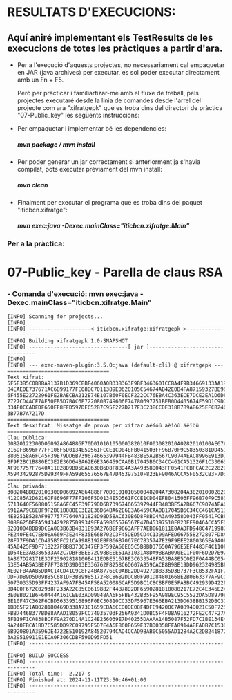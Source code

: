 RESULTATS D'EXECUCIONS:
=================================

## Aquí aniré implementant els TestResults de les execucions de totes les pràctiques a partir d'ara.

* Per a l'execució d'aquests projectes, no necessariament cal empaquetar en JAR (java archives) per executar, es sol poder executar directament amb un Fn + F5.

    Però per pràcticar i familiartizar-me amb el fluxe de treball, pels projectes executaré desde la línia de comandes desde l'arrel del projecte com ara "xifratgepk" que es troba dins del directori de pràctica "07-Public_key" les següents instruccions:

* Per empaquetar i implementar bé les dependencies:
    ##### mvn package / mvn install

* Per poder generar un jar correctament si anteriorment ja s'havia compilat, pots executar prèviament del mvn install:
    ##### mvn clean

* Finalment per executar el programa que es troba dins del paquet "iticbcn.xifratge":
    ##### mvn exec:java -Dexec.mainClass="iticbcn.xifratge.Main"

### Per a la pràctica:

07-Public_key - Parella de claus RSA
=================================

### - Comanda d'execució: mvn exec:java -Dexec.mainClass="iticbcn.xifratge.Main"

```
[INFO] Scanning for projects...
[INFO] 
[INFO] --------------------< iticbcn.xifratge:xifratgepk >---------------------
[INFO] Building xifratgepk 1.0-SNAPSHOT
[INFO] --------------------------------[ jar ]---------------------------------
[INFO] 
[INFO] --- exec-maven-plugin:3.5.0:java (default-cli) @ xifratgepk ---
=================================
Text xifrat: 
5F5E3B5C0BBBA9137B1D369CBBF4060A0B338363F9BF3463601CCBA4F9B34669133AA19FB67F75481364082FF015D654EA61
B4EAE0E737671AC6B99177FE08BC7011389E0620105C54674AB42E0B4FA87159327BE96E2C339AD7DE9C8CADD73DD0B4829A
6F455E22722961FE2BAECBA212E74E107B60F0ECF222CC76EBA4C363ECE7DCE2EA1D6DFE9237A0D9C936622DA14D62C76F6A
7727CD4ACE7AE50EB5D7BAC6E722080B749606F74780697751BEB0D4405674F59D1C9D7F7A43C56362FD06934EA4F1E53ACE
334F0CCADEDF650EF8FFD597DEC52B7C95F227D217F3C23BCCDE318B7B9AB625EFCB24C7323F3049EBBED42C86CFF4C7F4B3
3B77B7A7217D
=================================
Text desxifrat: Missatge de prova per xifrar áéíóú àèìòù äëïöü
=================================
Clau pública:
30820122300D06092A864886F70D01010105000382010F003082010A0282010100AE67A4BD74AAC7966892C1FE412C85A2D6
216DF8696F77FF106F5D0134E5D561FCCE1CD04EFB041503FF96B70F9C58350381DD45152FA6C5DFFC702F2F175711640F56
8805158A6FC45F39E79DD6B739674665397944FB483BE5A2B667C9074AEAC8996E913D70DDDD9F7191CB807BF76912A79C6E
BF9F2BC1B880EC3E2E36D64BA62E6E3A6459CAA0B17045B6C34CC461CA51326F1C3306513970570BF1D4D5FC5C4E8251B528
AF987757F7640A11828D9BD58AC630B6D8F8BD4A3A49358D043FF0541FCBFCAC2C2282BA201E68644964C5BA22B08B625DFF
A59434292875D99349FFA59B65576567E47D45397510F823EF9046ACCA5F0532CB3F7D374CEF970203010001
=================================
Clau privada:
308204BD020100300D06092A864886F70D0101010500048204A7308204A30201000282010100AE67A4BD74AAC7966892C1FE
412C85A2D6216DF8696F77FF106F5D0134E5D561FCCE1CD04EFB041503FF96B70F9C58350381DD45152FA6C5DFFC702F2F17
5711640F568805158A6FC45F39E79DD6B739674665397944FB483BE5A2B667C9074AEAC8996E913D70DDDD9F7191CB807BF7
6912A79C6EBF9F2BC1B880EC3E2E36D64BA62E6E3A6459CAA0B17045B6C34CC461CA51326F1C3306513970570BF1D4D5FC5C
4E8251B528AF987757F7640A11828D9BD58AC630B6D8F8BD4A3A49358D043FF0541FCBFCAC2C2282BA201E68644964C5BA22
B08B625DFFA59434292875D99349FFA59B65576567E47D45397510F823EF9046ACCA5F0532CB3F7D374CEF97020301000102
8201004BDB9DCEA003B63B4831E93A276BEF9663AFF7AEB061811E8AADFD948C4719987CC6C3C6A14BD23B37D9805B1069AE
FE240FE4C7EB0EA669F3E24F835E66B702C3F45DED5CD4C1399AFED667558272807FD8A127AE05208D0B2C7729029C705518
28F77F9DA1CD495B5FC21CA998B192EBFB66B7067EC7835747E29F9EEE2800365EA9A0F46CE2C3CB9CAD159BA45B164CE3A7
45A0425F9DF71B227FBBB3736347EF3F592A60E65C5B8BD37650A796E5EF4483F4C110FAEA1C4740C22D88AC3C585DEB54A6
1D54EE3A8386533A42C7DBFBBEB72C98BEEE51A31031A8DA9BBAB090EC1F00F6D2D7E920F41CA691A6CA67881BB4CE9BBD4B
1A867D28171E3DF23902818100E411EDBE5167BE3C633548FA53BA8E5C0E2F0A44BC05449192B37E240739C6C2D2FED6D0CD
53E54AB5A3BEF7F7382D39D03E336762F8258C6D607A859CACE8B9BE19DD962324985BFC65E66AC3700B419B30644FDCB975
AE02FB4AAB5DDAC14CD41C9C8F24BA8776EC0ABE2DD4927DB8335D3B737F3CB532FA1F7BCCD9C2376F02818100C3C34B318B
DDF7DB9D5D09BB5C681DF3B89985172F8C86B2DDCB0F901D84801668E2B0863377AF9C074CD40EE6FD717A95F2007A724E75
50730335D93FF4237AF9A7FB45AF58A520086CAF5D9BC1C8C8BF0E5FA8BC492939D422FEC184BB75E37D96E260110D55495D
8D4C0F672C02938F233A22C85C0619882F44B78D2DF6590281810080217E72C4E346E2404E4860B2B785913C3ABB472066C9
3E0BB021B6F60444A161CEE03AD09048AA6F5FBE432B35F95A989EC95C5522DA5D8979817C1D289B5AF6ED2B2B5535130FE2
BE10F47C362F6CBD56339516896F0EC30810CC33DF5967E366EBA213DD638BB152DBC37DC08B36F84C71C11283B5BD1CFEA1
1BD65F21AB028180469D338A73C1659EBA6CCD0DE08F4DFE94200C7A0894D021C50F7255B1D011C403A181BB66E54D5B22E6
FBB7446B377BD88AAAD18059FCC74035703F256A9341D0BC5F4F0BA916272FE2C47F27A8071D228DB4C3D0E7330FC10DBE87
5FB19F1CA838BCFF9A270D14A1C24E256039E7D40255DAAAA14B5087F52FD7C1BE134E410281806698CF03ABCC2F2824C9FF
9A240EBCA1BD7C585DD92C09795F5D7E4A6E860E659E37BD0358FFA8914ABEADB7C15369CA1F1A6EC506E384AF8EFA2CD893
6B920801A3596DE4722E510192A84520794CAD4CCAD9BAB0C5055AD1284A2C2DB24187215F372AFE48ED81CEB7B5C27E9A0A
3A29519911E1ECA0F306CDBF590D95FD51
[INFO] ------------------------------------------------------------------------
[INFO] BUILD SUCCESS
[INFO] ------------------------------------------------------------------------
[INFO] Total time:  2.217 s
[INFO] Finished at: 2024-11-11T23:50:46+01:00
[INFO] ------------------------------------------------------------------------
```